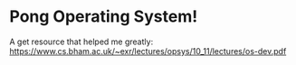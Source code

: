 # Pong Operating System!

A get resource that helped me greatly: https://www.cs.bham.ac.uk/~exr/lectures/opsys/10_11/lectures/os-dev.pdf
